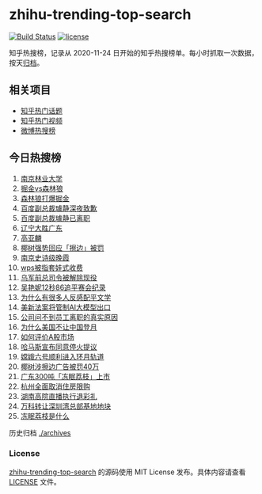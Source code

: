 # zhihu-trending-top-search

[![Build Status](https://github.com/justjavac/zhihu-trending-top-search/workflows/ci/badge.svg?branch=main)](https://github.com/justjavac/zhihu-trending-top-search/actions)
[![license](https://img.shields.io/github/license/justjavac/zhihu-trending-top-search)](https://github.com/justjavac/zhihu-trending-top-search/blob/main/LICENSE)

知乎热搜榜，记录从 2020-11-24 日开始的知乎热搜榜单。每小时抓取一次数据，按天[归档](./archives)。

## 相关项目

- [知乎热门话题](https://github.com/justjavac/zhihu-trending-hot-questions)
- [知乎热门视频](https://github.com/justjavac/zhihu-trending-hot-video)
- [微博热搜榜](https://github.com/justjavac/weibo-trending-hot-search)

## 今日热搜榜

<!-- BEGIN -->
<!-- 最后更新时间 Mon May 13 2024 17:11:43 GMT+0800 (China Standard Time) -->

1. [南京林业大学](https://www.zhihu.com/search?q=%E5%8D%97%E4%BA%AC%E6%9E%97%E4%B8%9A%E5%A4%A7%E5%AD%A6)
1. [掘金vs森林狼](https://www.zhihu.com/search?q=%E6%8E%98%E9%87%91vs%E6%A3%AE%E6%9E%97%E7%8B%BC)
1. [森林狼打爆掘金](https://www.zhihu.com/search?q=%E6%A3%AE%E6%9E%97%E7%8B%BC%E6%89%93%E7%88%86%E6%8E%98%E9%87%91)
1. [百度副总裁璩静深夜致歉](https://www.zhihu.com/search?q=%E7%99%BE%E5%BA%A6%E5%89%AF%E6%80%BB%E8%A3%81%E7%92%A9%E9%9D%99%E6%B7%B1%E5%A4%9C%E8%87%B4%E6%AD%89)
1. [百度副总裁璩静已离职](https://www.zhihu.com/search?q=%E7%99%BE%E5%BA%A6%E5%89%AF%E6%80%BB%E8%A3%81%E7%92%A9%E9%9D%99%E5%B7%B2%E7%A6%BB%E8%81%8C)
1. [辽宁大胜广东](https://www.zhihu.com/search?q=%E8%BE%BD%E5%AE%81%E5%A4%A7%E8%83%9C%E5%B9%BF%E4%B8%9C)
1. [高亚麟](https://www.zhihu.com/search?q=%E9%AB%98%E4%BA%9A%E9%BA%9F)
1. [椰树强势回应「擦边」被罚](https://www.zhihu.com/search?q=%E6%A4%B0%E6%A0%91%E5%BC%BA%E5%8A%BF%E5%9B%9E%E5%BA%94%E3%80%8C%E6%93%A6%E8%BE%B9%E3%80%8D%E8%A2%AB%E7%BD%9A)
1. [南京史诗级晚霞](https://www.zhihu.com/search?q=%E5%8D%97%E4%BA%AC%E5%8F%B2%E8%AF%97%E7%BA%A7%E6%99%9A%E9%9C%9E)
1. [wps被指套娃式收费](https://www.zhihu.com/search?q=wps%E8%A2%AB%E6%8C%87%E5%A5%97%E5%A8%83%E5%BC%8F%E6%94%B6%E8%B4%B9)
1. [乌军前总司令被解除现役](https://www.zhihu.com/search?q=%E4%B9%8C%E5%86%9B%E5%89%8D%E6%80%BB%E5%8F%B8%E4%BB%A4%E8%A2%AB%E8%A7%A3%E9%99%A4%E7%8E%B0%E5%BD%B9)
1. [吴艳妮12秒86追平赛会纪录](https://www.zhihu.com/search?q=%E5%90%B4%E8%89%B3%E5%A6%AE12%E7%A7%9286%E8%BF%BD%E5%B9%B3%E8%B5%9B%E4%BC%9A%E7%BA%AA%E5%BD%95)
1. [为什么有很多人反感配平文学](https://www.zhihu.com/search?q=%E4%B8%BA%E4%BB%80%E4%B9%88%E6%9C%89%E5%BE%88%E5%A4%9A%E4%BA%BA%E5%8F%8D%E6%84%9F%E9%85%8D%E5%B9%B3%E6%96%87%E5%AD%A6)
1. [美新法案将管制AI大模型出口](https://www.zhihu.com/search?q=%E7%BE%8E%E6%96%B0%E6%B3%95%E6%A1%88%E5%B0%86%E7%AE%A1%E5%88%B6AI%E5%A4%A7%E6%A8%A1%E5%9E%8B%E5%87%BA%E5%8F%A3)
1. [公司问不到员工离职的真实原因](https://www.zhihu.com/search?q=%E5%85%AC%E5%8F%B8%E9%97%AE%E4%B8%8D%E5%88%B0%E5%91%98%E5%B7%A5%E7%A6%BB%E8%81%8C%E7%9A%84%E7%9C%9F%E5%AE%9E%E5%8E%9F%E5%9B%A0)
1. [为什么美国不让中国登月](https://www.zhihu.com/search?q=%E4%B8%BA%E4%BB%80%E4%B9%88%E7%BE%8E%E5%9B%BD%E4%B8%8D%E8%AE%A9%E4%B8%AD%E5%9B%BD%E7%99%BB%E6%9C%88)
1. [如何评价A股市场](https://www.zhihu.com/search?q=%E5%A6%82%E4%BD%95%E8%AF%84%E4%BB%B7A%E8%82%A1%E5%B8%82%E5%9C%BA)
1. [哈马斯宣布同意停火提议](https://www.zhihu.com/search?q=%E5%93%88%E9%A9%AC%E6%96%AF%E5%AE%A3%E5%B8%83%E5%90%8C%E6%84%8F%E5%81%9C%E7%81%AB%E6%8F%90%E8%AE%AE)
1. [嫦娥六号顺利进入环月轨道](https://www.zhihu.com/search?q=%E5%AB%A6%E5%A8%A5%E5%85%AD%E5%8F%B7%E9%A1%BA%E5%88%A9%E8%BF%9B%E5%85%A5%E7%8E%AF%E6%9C%88%E8%BD%A8%E9%81%93)
1. [椰树涉擦边广告被罚40万](https://www.zhihu.com/search?q=%E6%A4%B0%E6%A0%91%E6%B6%89%E6%93%A6%E8%BE%B9%E5%B9%BF%E5%91%8A%E8%A2%AB%E7%BD%9A40%E4%B8%87)
1. [广东300吨「冻眠荔枝」上市](https://www.zhihu.com/search?q=%E5%B9%BF%E4%B8%9C300%E5%90%A8%E3%80%8C%E5%86%BB%E7%9C%A0%E8%8D%94%E6%9E%9D%E3%80%8D%E4%B8%8A%E5%B8%82)
1. [杭州全面取消住房限购](https://www.zhihu.com/search?q=%E6%9D%AD%E5%B7%9E%E5%85%A8%E9%9D%A2%E5%8F%96%E6%B6%88%E4%BD%8F%E6%88%BF%E9%99%90%E8%B4%AD)
1. [湖南高院直播执行退彩礼](https://www.zhihu.com/search?q=%E6%B9%96%E5%8D%97%E9%AB%98%E9%99%A2%E7%9B%B4%E6%92%AD%E6%89%A7%E8%A1%8C%E9%80%80%E5%BD%A9%E7%A4%BC)
1. [万科转让深圳湾总部基地地块](https://www.zhihu.com/search?q=%E4%B8%87%E7%A7%91%E8%BD%AC%E8%AE%A9%E6%B7%B1%E5%9C%B3%E6%B9%BE%E6%80%BB%E9%83%A8%E5%9F%BA%E5%9C%B0%E5%9C%B0%E5%9D%97)
1. [冻眠荔枝是什么](https://www.zhihu.com/search?q=%E5%86%BB%E7%9C%A0%E8%8D%94%E6%9E%9D%E6%98%AF%E4%BB%80%E4%B9%88)

<!-- END -->

历史归档 [./archives](./archives)

### License

[zhihu-trending-top-search](https://github.com/justjavac/zhihu-trending-top-search) 的源码使用 MIT License
发布。具体内容请查看 [LICENSE](./LICENSE) 文件。
